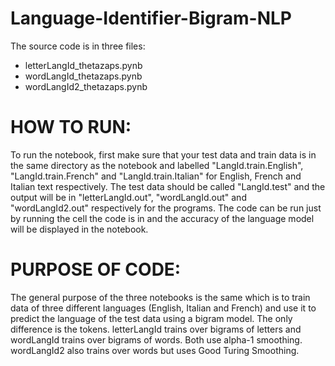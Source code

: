 # Language-Identifier-Bigram-NLP

The source code is in three files:
- letterLangId_thetazaps.pynb
- wordLangId_thetazaps.pynb
- wordLangId2_thetazaps.pynb
    
# HOW TO RUN:
To run the notebook, first make sure that your test data and train data is in the same directory as the notebook and labelled "LangId.train.English", "LangId.train.French" and "LangId.train.Italian" for English, French and Italian text respectively. The test data should be called "LangId.test" and the output will be in "letterLangId.out", "wordLangId.out" and "wordLangId2.out" respectively for the programs. The code can be run just by running the cell the code is in and the accuracy of the language model will be displayed in the notebook.

# PURPOSE OF CODE:
The general purpose of the three notebooks is the same which is to train data of three different languages (English, Italian and French) and use it to predict the language of the test data using a bigram model. The only difference is the tokens. letterLangId trains over bigrams of letters and wordLangId trains over bigrams of words. Both use alpha-1 smoothing. wordLangId2 also trains over words but uses Good Turing Smoothing.

